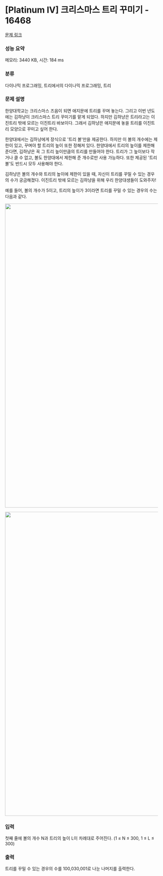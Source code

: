 # [Platinum IV] 크리스마스 트리 꾸미기 - 16468 

[문제 링크](https://www.acmicpc.net/problem/16468) 

### 성능 요약

메모리: 3440 KB, 시간: 184 ms

### 분류

다이나믹 프로그래밍, 트리에서의 다이나믹 프로그래밍, 트리

### 문제 설명

<p>한양대학교는 크리스마스 즈음이 되면 애지문에 트리를 꾸며 놓는다. 그리고 이번 년도에는 김하냥이 크리스마스 트리 꾸미기를 맡게 되었다. 하지만 김하냥은 트리라고는 이진트리 밖에 모르는 이진트리 바보이다. 그래서 김하냥은 애지문에 놓을 트리를 이진트리 모양으로 꾸미고 싶어 한다.</p>

<p>한양대에서는 김하냥에게 장식으로 '트리 볼'만을 제공한다. 하지만 이 볼의 개수에는 제한이 있고, 꾸며야 할 트리의 높이 또한 정해져 있다. 한양대에서 트리의 높이를 제한해 준다면, 김하냥은 꼭 그 트리 높이만큼의 트리를 만들어야 한다. 트리가 그 높이보다 작거나 클 수 없고, 볼도 한양대에서 제한해 준 개수로만 사용 가능하다. 또한 제공된 '트리 볼'도 반드시 모두 사용해야 한다.</p>

<p>김하냥은 볼의 개수와 트리의 높이에 제한이 있을 때, 자신이 트리를 꾸밀 수 있는 경우의 수가 궁금해졌다. 이진트리 밖에 모르는 김하냥을 위해 우리 한양대생들이 도와주자!</p>

<p>예를 들어, 볼의 개수가 5이고, 트리의 높이가 3이라면 트리를 꾸밀 수 있는 경우의 수는 다음과 같다. </p>

<p style="text-align: center;"><img alt="" src="https://upload.acmicpc.net/45d93ffe-a755-4f55-ae89-2cf13bbc0071/-/preview/" width="1000"></p>

<p style="text-align: center;"><img alt="" src="https://upload.acmicpc.net/5528dc1d-238c-4b53-9195-9837d4afeb83/-/preview/" width="1000"></p>

### 입력 

 <p>첫째 줄에 볼의 개수 N과 트리의 높이 L이 차례대로 주어진다. (1 ≤ N ≤ 300, 1 ≤ L ≤ 300) </p>

### 출력 

 <p>트리를 꾸밀 수 있는 경우의 수를 100,030,001로 나눈 나머지를 출력한다. </p>

